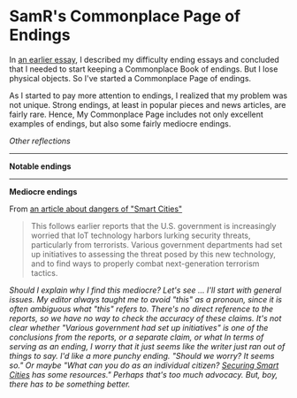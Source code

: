 SamR's Commonplace Page of Endings
==================================

In [an earlier essay](wrapping-up.html), I described my difficulty ending
essays and concluded that I needed to start keeping a Commonplace Book
of endings.  But I lose physical objects.  So I've started a Commonplace
Page of endings.

As I started to pay more attention to endings, I realized that my problem
was not unique.  Strong endings, at least in popular pieces and news articles,
are fairly rare.  Hence, My Commonplace Page includes not only excellent
examples of endings, but also some fairly mediocre endings.

*Other reflections*

---

**Notable endings**

---

**Mediocre endings**

From [an article about dangers of "Smart Cities"](readwrite.com/2016/10/07/unsecured-speeding-cameras-vulnerable-smart-city-hackers-cl4/)

> This follows earlier reports that the U.S. government is increasingly worried that IoT  technology harbors lurking security threats, particularly from terrorists. Various government departments had set up initiatives to assessing the threat posed by this new technology, and to find ways to properly combat next-generation terrorism tactics.

_Should I explain why I find this mediocre?  Let's see ... I'll start
with general issues.  My editor always taught me to avoid "this" as a
pronoun, since it is often ambiguous what "this" refers to.  There's no
direct reference to the reports, so we have no way to check the accuracy
of these claims.  It's not clear whether "Various government had set up
initiatives" is one of the conclusions from the reports, or a separate
claim, or what  In terms of serving as an ending, I worry that it just
seems like the writer just ran out of things to say.  I'd like a more
punchy ending.  "Should we worry?  It seems so."  Or maybe "What
can you do as an individual citizen?  [Securing Smart Cities](https://securingsmartcities.org/) has some resources."  Perhaps that's too much 
advocacy.  But, boy, there has to be something better._

